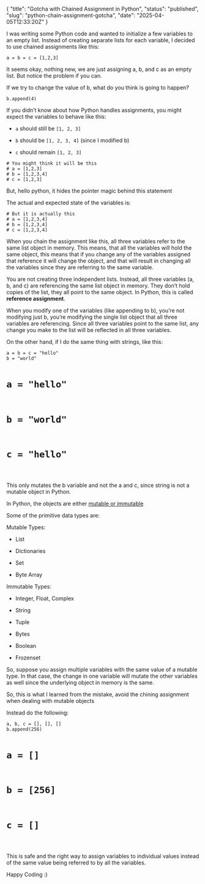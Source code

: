 {
  "title": "Gotcha with Chained Assignment in Python",
  "status": "published",
  "slug": "python-chain-assignment-gotcha",
  "date": "2025-04-05T12:33:20Z"
}

<p>I was writing some Python code and wanted to initialize a few variables to an empty list. Instead of creating separate lists for each variable, I decided to use chained assignments like this:</p>
<pre><code class="language-python">a = b = c = [1,2,3]
</code></pre>
<p>It seems okay, nothing new, we are just assigning a, b, and c as an empty list. But notice the problem if you can.</p>
<p>If we try to change the value of b, what do you think is going to happen?</p>
<pre><code class="language-python">b.append(4)
</code></pre>
<p>If you didn’t know about how Python handles assignments, you might expect the variables to behave like this:</p>
<ul>
<li>
<p><code>a</code> should still be <code>[1, 2, 3]</code></p>
</li>
<li>
<p><code>b</code> should be <code>[1, 2, 3, 4]</code> (since I modified b)</p>
</li>
<li>
<p><code>c</code> should remain <code>[1, 2, 3]</code></p>
</li>
</ul>
<pre><code class="language-python"># You might think it will be this
# a = [1,2,3]
# b = [1,2,3,4]
# c = [1,2,3]
</code></pre>
<p>But, hello python, it hides the pointer magic behind this statement</p>
<p>The actual and expected state of the variables is:</p>
<pre><code class="language-python"># But it is actually this
# a = [1,2,3,4]
# b = [1,2,3,4]
# c = [1,2,3,4]
</code></pre>
<p>When you chain the assignment like this, all three variables refer to the same list object in memory. This means, that all the variables will hold the same object, this means that if you change any of the variables assigned that reference it will change the object, and that will result in changing all the variables since they are referring to the same variable.</p>
<p>You are not creating three independent lists. Instead, all three variables (a, b, and c) are referencing the same list object in memory. They don’t hold copies of the list, they all point to the same object. In Python, this is called <strong>reference assignment</strong>.</p>
<p>When you modify one of the variables (like appending to b), you’re not modifying just b, you’re modifying the single list object that all three variables are referencing. Since all three variables point to the same list, any change you make to the list will be reflected in all three variables.</p>
<p>On the other hand, if I do the same thing with strings, like this:</p>
<pre><code class="language-python">a = b = c = &quot;hello&quot;
b = &quot;world&quot;

# a = &quot;hello&quot;
# b = &quot;world&quot;
# c = &quot;hello&quot;
</code></pre>
<p>This only mutates the b variable and not the a and c, since string is not a mutable object in Python.</p>
<p>In Python, the objects are either <a href="https://realpython.com/python-mutable-vs-immutable-types/">mutable or immutable</a></p>
<p>Some of the primitive data types are:</p>
<p>Mutable Types:</p>
<ul>
<li>
<p>List</p>
</li>
<li>
<p>Dictionaries</p>
</li>
<li>
<p>Set</p>
</li>
<li>
<p>Byte Array</p>
</li>
</ul>
<p>Immutable Types:</p>
<ul>
<li>
<p>Integer, Float, Complex</p>
</li>
<li>
<p>String</p>
</li>
<li>
<p>Tuple</p>
</li>
<li>
<p>Bytes</p>
</li>
<li>
<p>Boolean</p>
</li>
<li>
<p>Frozenset</p>
</li>
</ul>
<p>So, suppose you assign multiple variables with the same value of a mutable type. In that case, the change in one variable will mutate the other variables as well since the underlying object in memory is the same.</p>
<p>So, this is what I learned from the mistake, avoid the chining assignment when dealing with mutable objects</p>
<p>Instead do the following:</p>
<pre><code class="language-python">a, b, c = [], [], []
b.append(256)

# a = []
# b = [256]
# c = []
</code></pre>
<p>This is safe and the right way to assign variables to individual values instead of the same value being referred to by all the variables.</p>
<p>Happy Coding :)</p>
